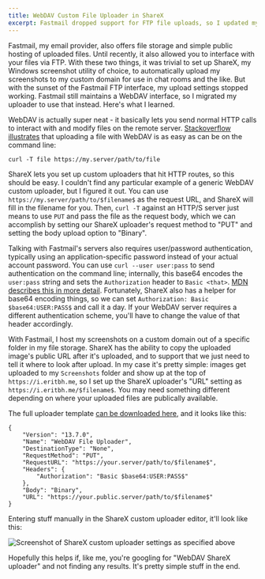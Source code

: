 ```yaml
---
title: WebDAV Custom File Uploader in ShareX
excerpt: Fastmail dropped support for FTP file uploads, so I updated my ShareX workflow to use WebDAV instead.
---
```


Fastmail, my email provider, also offers file storage and simple public hosting of uploaded files. Until recently, it also allowed you to interface with your files via FTP. With these two things, it was trivial to set up ShareX, my Windows screenshot utility of choice, to automatically upload my screenshots to my custom domain for use in chat rooms and the like. But with the sunset of the Fastmail FTP interface, my upload settings stopped working. Fastmail still maintains a WebDAV interface, so I migrated my uploader to use that instead. Here's what I learned.

WebDAV is actually super neat - it basically lets you send normal HTTP calls to interact with and modify files on the remote server. [Stackoverflow illustrates](https://stackoverflow.com/a/1205115) that uploading a file with WebDAV is as easy as can be on the command line:

    curl -T file https://my.server/path/to/file

ShareX lets you set up custom uploaders that hit HTTP routes, so this should be easy. I couldn't find any particular example of a generic WebDAV custom uploader, but I figured it out. You can use `https://my.server/path/to/$filename$` as the request URL, and ShareX will fill in the filename for you. Then, `curl -T` against an HTTP/S server just means to use `PUT` and pass the file as the request body, which we can accomplish by setting our ShareX uploader's request method to "PUT" and setting the body upload option to "Binary".

Talking with Fastmail's servers also requires user/password authentication, typically using an application-specific password instead of your actual account password. You can use `curl --user user:pass` to send authentication on the command line; internally, this base64 encodes the `user:pass` string and sets the `Authorization` header to `Basic <that>`. [MDN describes this in more detail](https://developer.mozilla.org/en-US/docs/Web/HTTP/Authentication#basic_authentication_scheme). Fortunately, ShareX also has a helper for base64 encoding things, so we can set `Authorization: Basic $base64:USER:PASS$` and call it a day. If your WebDAV server requires a different authentication scheme, you'll have to change the value of that header accordingly.

With Fastmail, I host my screenshots on a custom domain out of a specific folder in my file storage. ShareX has the ability to copy the uploaded image's public URL after it's uploaded, and to support that we just need to tell it where to look after upload. In my case it's pretty simple: images get uploaded to my `Screenshots` folder and show up at the top of `https://i.eritbh.me`, so I set up the ShareX uploader's "URL" setting as `https://i.eritbh.me/$filename$`. You may need something different depending on where your uploaded files are publically available.

The full uploader template [can be downloaded here](https://archive.eritbh.me/WebDAVUploader.sxcu), and it looks like this:

    {
        "Version": "13.7.0",
        "Name": "WebDAV File Uploader",
        "DestinationType": "None",
        "RequestMethod": "PUT",
        "RequestURL": "https://your.server/path/to/$filename$",
        "Headers": {
            "Authorization": "Basic $base64:USER:PASS$"
        },
        "Body": "Binary",
        "URL": "https://your.public.server/path/to/$filename$"
    }

Entering stuff manually in the ShareX custom uploader editor, it'll look like this:

![Screenshot of ShareX custom uploader settings as specified above](https://i.eritbh.me/GNqZqVkgCZd57.png)

Hopefully this helps if, like me, you're googling for "WebDAV ShareX uploader" and not finding any results. It's pretty simple stuff in the end.
